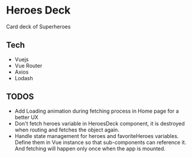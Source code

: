 # Heroes Deck
Card deck of Superheroes

## Tech
* Vuejs
* Vue Router
* Axios
* Lodash

## TODOS

* Add Loading animation during fetching process in Home page for a better UX
* Don't fetch heroes variable in HeroesDeck component, it is destroyed when routing and fetches the object again. 
* Handle state management for heroes and favoriteHeroes variables. Define them in Vue instance so that sub-components can reference it. And fetching will happen only once when the app is mounted.
